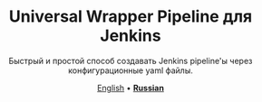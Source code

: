 <!-- markdownlint-disable MD033 MD041 -->
<div align='center'>

# Universal Wrapper Pipeline для Jenkins

Быстрый и простой способ создавать Jenkins pipeline'ы через конфигурационные yaml файлы.

[English](https://github.com/alexanderbazhenoff/jenkins-universal-wrapper-pipeline/wiki) •
[**Russian**](https://github.com/alexanderbazhenoff/universal-wrapper-pipeline-settings/wiki)

</div>

